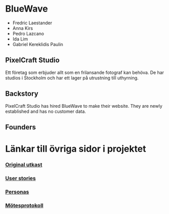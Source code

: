# BlueWave
+ Fredric Laestander
+ Anna Kirs
+ Pedro Lazcano
+ Ida Lim
+ Gabriel Kereklidis Paulin



## PixelCraft Studio
Ett företag som erbjuder allt som en frilansande fotograf kan behöva. De har studios i Stockholm och har ett lager på utrustning till uthyrning.

## Backstory
PixelCraft Studio has hired BlueWave to make their website. They are newly established and has no customer data. 

## Founders




# Länkar till övriga sidor i projektet
### [Original utkast](/startup.md)  
### [User stories](/user-stories.md)  
### [Personas](/personas.md)  
### [Mötesprotokoll](/meetingsprotocols.md)  

